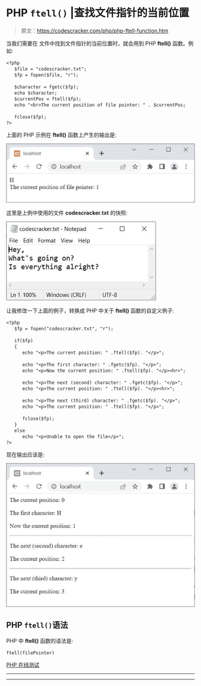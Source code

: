 # PHP `ftell()` |查找文件指针的当前位置

> 原文：<https://codescracker.com/php/php-ftell-function.htm>

当我们需要在 文件中找到文件指针的当前位置时，就会用到 PHP **ftell()** 函数。例如:

```
<?php
   $file = "codescracker.txt";
   $fp = fopen($file, "r");

   $character = fgetc($fp);
   echo $character;
   $currentPos = ftell($fp);
   echo "<br>The current position of file pointer: " . $currentPos;

   fclose($fp);
?>
```

上面的 PHP 示例在 **ftell()** 函数上产生的输出是:

![php ftell function](img/a5afd3e10e075fc7bb913c021b90e726.png)

这里是上例中使用的文件 **codescracker.txt** 的快照:

![php ftell function example](img/183d59de30ca9fea197554664df7c748.png)

让我修改一下上面的例子，转换成 PHP 中关于 **ftell()** 函数的自定义例子:

```
<?php
   $fp = fopen("codescracker.txt", "r");

   if($fp)
   {
      echo "<p>The current position: " .ftell($fp). "</p>";

      echo "<p>The first character: " .fgetc($fp). "</p>";
      echo "<p>Now the current position: " .ftell($fp). "</p><hr>";

      echo "<p>The next (second) character: " .fgetc($fp). "</p>";
      echo "<p>The current position: " .ftell($fp). "</p><hr>";

      echo "<p>The next (third) character: " .fgetc($fp). "</p>";
      echo "<p>The current position: " .ftell($fp). "</p>";

      fclose($fp);
   }
   else
      echo "<p>Unable to open the file</p>";
?>
```

现在输出应该是:

![php ftell example](img/c7d0244ecfe9af6a287485180fcf1a3a.png)

## PHP `ftell()`语法

PHP 中 **ftell()** 函数的语法是:

```
ftell(filePointer)
```

[PHP 在线测试](/exam/showtest.php?subid=8)

* * *

* * *